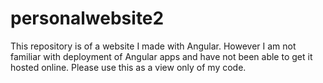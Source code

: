 # personalwebsite2

This repository is of a website I made with Angular. However I am not familiar with deployment of Angular apps and have not been able to get it hosted online. Please use this as a view only of my code.
